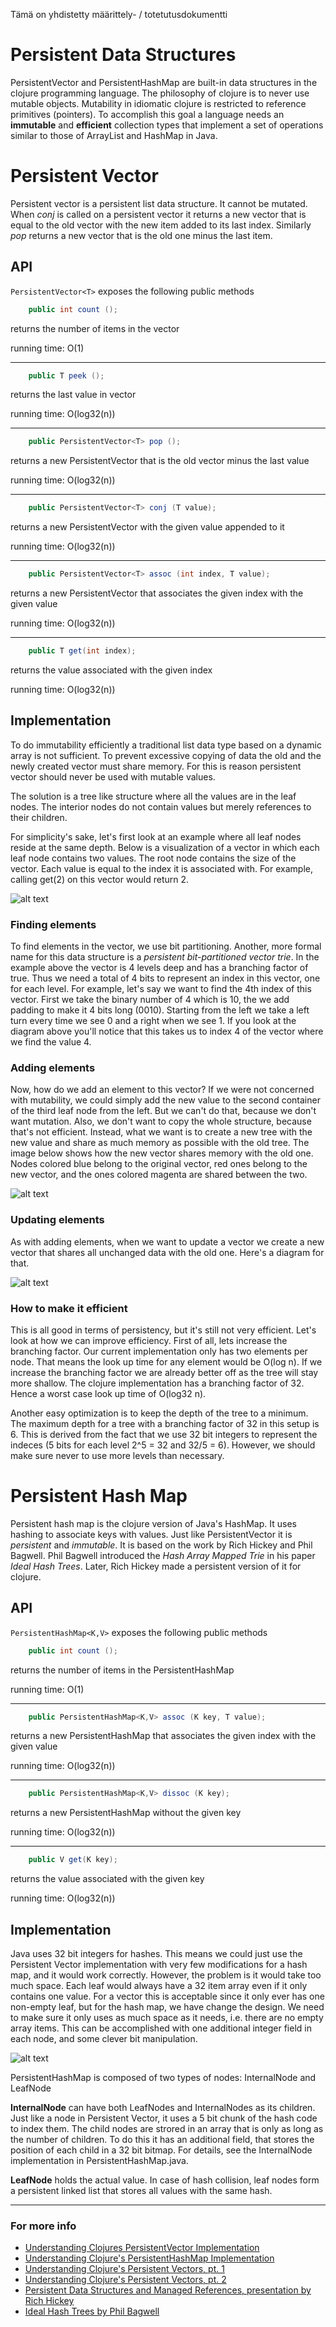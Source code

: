 Tämä on yhdistetty määrittely- / totetutusdokumentti

# Persistent Data Structures
   PersistentVector and PersistentHashMap are built-in data structures in the clojure programming language.
   The philosophy of clojure is to never use mutable objects. Mutability in idiomatic clojure
   is restricted to reference primitives (pointers). To accomplish this goal a language needs an **immutable**
   and **efficient** collection types that implement a set of operations similar to those of ArrayList and HashMap in Java.

# Persistent Vector
   Persistent vector is a persistent list data structure. It cannot be mutated. When *conj* is called on a persistent vector it returns a new vector that is equal to the old vector with the new item added to its last index. Similarly *pop*
   returns a new vector that is the old one minus the last item.

## API

`PersistentVector<T>` exposes the following public methods


```java
    public int count ();
```
returns the number of items in the vector

running time: O(1)

***

```java
    public T peek ();
```
returns the last value in vector

running time: O(log32(n))

***

```java
    public PersistentVector<T> pop ();
```
returns a new PersistentVector<T> that is the old vector minus the last value

running time: O(log32(n))

***

```java
    public PersistentVector<T> conj (T value);
```
returns a new PersistentVector with the given value appended to it

running time: O(log32(n))

***

```java
    public PersistentVector<T> assoc (int index, T value);
```
returns a new PersistentVector that associates the given index with the given value

running time: O(log32(n))

***

```java
    public T get(int index);
```
returns the value associated with the given index

running time: O(log32(n))

## Implementation

To do immutability efficiently a traditional list data type based on a dynamic array is not sufficient.
To prevent excessive copying of data the old and the newly created vector must share memory.
For this is reason persistent vector should never be used with mutable values.

The solution is a tree like structure where all the values are in the leaf nodes. The interior nodes
do not contain values but merely references to their children.

For simplicity's sake, let's first look at an example where all leaf nodes reside at the same depth.
Below is a visualization of a vector in which each leaf node contains two values. The root node contains the size of the vector.
Each value is equal to the index it is associated with. For example, calling get(2) on this vector would return 2.

![alt text](https://dl.dropboxusercontent.com/u/56014373/persistent%20vector.jpeg "Structure of a persistent vector")

### Finding elements

To find elements in the vector, we use bit partitioning. Another, more formal name for
this data structure is a *persistent bit-partitioned vector trie*. In the example above the vector is 4 levels deep
and has a branching factor of true. Thus we need a total of 4 bits to represent an index in this vector,
one for each level. For example, let's say we want to find the 4th index of this vector. First we take the binary
number of 4 which is 10, the we add padding to make it 4 bits long (0010). Starting from the left we take a left
turn every time we see 0 and a right when we see 1. If you look at the diagram above you'll notice that this takes
us to index 4 of the vector where we find the value 4.

### Adding elements

Now, how do we add an element to this vector? If we were not concerned with mutability,
we could simply add the new value to the second container of the third leaf node from the left. But we can't do that,
because we don't want mutation. Also, we don't want to copy the whole structure, because that's not efficient.
Instead, what we want is to create a new tree with the new value and share as much memory as possible with the old tree.
The image below shows how the new vector shares memory with the old one. Nodes colored blue belong to the original vector,
red ones belong to the new vector, and the ones colored magenta are shared between the two.

![alt text](https://dl.dropboxusercontent.com/u/56014373/adding%20to%20the%20vector.jpeg "adding to a persistent vector")

### Updating elements

As with adding elements, when we want to update a vector we create a new vector
that shares all unchanged data with the old one. Here's a diagram for that.

![alt text](https://dl.dropboxusercontent.com/u/56014373/updating%20vector.jpeg "updating a persistent vector")

### How to make it efficient

This is all good in terms of persistency, but it's still not very efficient. Let's look at how we can improve efficiency.
First of all, lets increase the branching factor. Our current implementation only has two elements per node.
That means the look up time for any element would be O(log n). If we increase the branching factor we are already
better off as the tree will stay more shallow. The clojure implementation has a branching factor of 32. Hence a worst case look up time of O(log32 n).

Another easy optimization is to keep the depth of the tree to a minimum. The maximum depth for a tree with a branching
factor of 32 in this setup is 6. This is derived from the fact that we use 32 bit integers to represent the indeces
(5 bits for each level 2^5 = 32 and 32/5 = 6). However, we should make sure never to use more levels than necessary.

# Persistent Hash Map

Persistent hash map is the clojure version of Java's HashMap. It uses hashing to associate keys with values.
Just like PersistentVector it is *persistent* and *immutable*. It is based on the work by Rich Hickey and Phil Bagwell.
Phil Bagwell introduced the *Hash Array Mapped Trie* in his paper *Ideal Hash Trees*. Later, Rich Hickey made a persistent
version of it for clojure.

## API

`PersistentHashMap<K,V>` exposes the following public methods


```java
    public int count ();
```

returns the number of items in the PersistentHashMap

running time: O(1)

***

```java
    public PersistentHashMap<K,V> assoc (K key, T value);
```
returns a new PersistentHashMap that associates the given index with the given value

running time: O(log32(n))

***

```java
    public PersistentHashMap<K,V> dissoc (K key);
```
returns a new PersistentHashMap without the given key

running time: O(log32(n))

***

```java
    public V get(K key);
```
returns the value associated with the given key

running time: O(log32(n))

## Implementation

Java uses 32 bit integers for hashes. This means we could just use the Persistent Vector implementation with very few modifications for a hash map, and it would work
correctly. However, the problem is it would take too much space. Each leaf would always have a 32 item array even if it only contains one value. For a vector this
is acceptable since it only ever has one non-empty leaf, but for the hash map, we have change the design. We need to make sure it only uses as much space as it needs,
i.e. there are no empty array items. This can be accomplished with one additional integer field in each node, and some clever bit manipulation.

![alt text](https://dl.dropboxusercontent.com/u/56014373/PHM%20-%20New%20Page.jpeg "persistent hash map")

PersistentHashMap is composed of two types of nodes: InternalNode and LeafNode

**InternalNode** can have both LeafNodes and InternalNodes as its children. Just like a node in Persistent Vector, it uses a 5 bit chunk
of the hash code to index them. The child nodes are strored in an array that is only as long as the number of children. To do this it has
an additional field, that stores the position of each child in a 32 bit bitmap. For details, see the InternalNode implementation in PersistentHashMap.java.

**LeafNode** holds the actual value. In case of hash collision, leaf nodes form a persistent linked list that stores all values with the same hash.

***

### For more info

* [Understanding Clojures PersistentVector Implementation](http://blog.higher-order.net/2009/02/01/understanding-clojures-persistentvector-implementation)
* [Understanding Clojure's PersistentHashMap Implementation](http://blog.higher-order.net/2009/09/08/understanding-clojures-persistenthashmap-deftwice.html)
* [Understanding Clojure's Persistent Vectors, pt. 1](http://hypirion.com/musings/understanding-persistent-vector-pt-1)
* [Understanding Clojure's Persistent Vectors, pt. 2](http://hypirion.com/musings/understanding-persistent-vector-pt-2)
* [Persistent Data Structures and Managed References, presentation by Rich Hickey](http://www.infoq.com/presentations/Value-Identity-State-Rich-Hickey)
* [Ideal Hash Trees by Phil Bagwell](http://lampwww.epfl.ch/papers/idealhashtrees.pdf)


